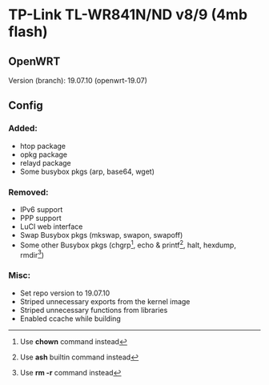 # TP-Link TL-WR841N/ND v8/9 (4mb flash)

## OpenWRT
Version (branch): 19.07.10 (openwrt-19.07)

## Config
### Added:
* htop package
* opkg package
* relayd package
* Some busybox pkgs (arp, base64, wget)

### Removed:
* IPv6 support
* PPP support
* LuCI web interface
* Swap Busybox pkgs (mkswap, swapon, swapoff)
* Some other Busybox pkgs (chgrp[^1], echo & printf[^2], halt, hexdump, rmdir[^3])

### Misc:
* Set repo version to 19.07.10
* Striped unnecessary exports from the kernel image
* Striped unnecessary functions from libraries
* Enabled ccache while building

[^1]: Use **chown** command instead
[^2]: Use **ash** builtin command instead
[^3]: Use **rm -r** command instead
